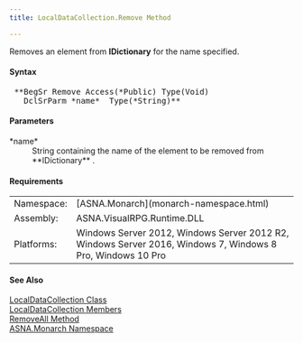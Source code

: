 ```yaml
---
title: LocalDataCollection.Remove Method

---
```


Removes an element from **IDictionary** for the name specified.

#### Syntax
<pre class="prettyprint"> **BegSr Remove Access(*Public) Type(Void) 
   DclSrParm *name*  Type(*String)**       </pre>

#### Parameters
<dl>
        <dt>
 *name* 
        </dt>
        <dd>String containing the name of the element to be removed
        from 
 **IDictionary** .</dd>
</dl>

<!-- start -->

#### Requirements
<table class="dttable" cellspacing="0" cellpadding="4" width="60%">
           <colgroup>
            <col width="15%" style="font-weight:bold" />
            <col width="85%" />
          </colgroup>
          <tr>
            <td>Namespace:</td>
            <td>[ASNA.Monarch](monarch-namespace.html) </td>
          </tr>
          <tr>
            <td>Assembly:</td>
            <td>ASNA.VisualRPG.Runtime.DLL</td>
          </tr>
         <tr>
            <td>Platforms:</td>
            <td> Windows Server 2012, Windows Server 2012 R2, Windows Server 2016, Windows 7, Windows 8 Pro, Windows 10 Pro</td>
         </tr>
</table>

<!-- end -->

#### See Also
[ LocalDataCollection Class](local-data-collection-class.html) <br /> [ LocalDataCollection Members](local-data-collection-members.html) <br /> [ RemoveAll Method](local-data-collection-class-remove-all-method.html) <br /> [ASNA.Monarch Namespace](monarch-namespace.html) 

